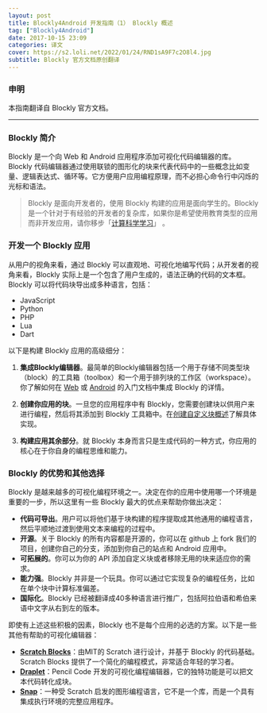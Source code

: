 ```yaml
---
layout: post
title: Blockly4Android 开发指南（1） Blockly 概述
tag: ["Blockly4Android"]
date: 2017-10-15 23:09
categories: 译文
cover: https://s2.loli.net/2022/01/24/RND1sA9F7c2O8l4.jpg
subtitle: Blockly 官方文档原创翻译
---
```


### 申明

本指南翻译自 Blockly 官方文档。

---

### Blockly 简介

Blockly 是一个向 Web 和 Android 应用程序添加可视化代码编辑器的库。Blockly 代码编辑器通过使用联锁的图形化的块来代表代码中的一些概念比如变量、逻辑表达式、循环等。它方便用户应用编程原理，而不必担心命令行中闪烁的光标和语法。

> Blockly 是面向开发者的，使用 Blockly 构建的应用是面向学生的。Blockly 是一个针对于有经验的开发者的复杂库，如果你是希望使用教育类型的应用而非开发应用，请你移步「[计算科学学习](https://www.google.com/edu/resources/computerscience/learning/)」  。

### 开发一个 Blockly 应用

从用户的视角来看，通过 Blockly 可以直观地、可视化地编写代码；从开发者的视角来看，Blockly 实际上是一个包含了用户生成的，语法正确的代码的文本框。Blockly 可以将代码块导出成多种语言，包括：

- JavaScript
- Python
- PHP
- Lua
- Dart

以下是构建 Blockly 应用的高级细分：

1. **集成Blockly编辑器**。最简单的Blockly编辑器包括一个用于存储不同类型块（block）的工具箱（toolbox）和一个用于排列块的工作区（workspace）。你了解如何在 [Web](https://developers.google.cn/blockly/guides/get-started/web) 或 [Android](https://developers.google.cn/blockly/guides/get-started/android) 的入门文档中集成 Blockly 的详情。

2. **创建你应用的块**。一旦您的应用程序中有 Blockly，您需要创建块以供用户来进行编程，然后将其添加到 Blockly 工具箱中。在[创建自定义块概述](https://developers.google.cn/blockly/guides/create-custom-blocks/overview)了解具体实现。

3. **构建应用其余部分**。就 Blockly 本身而言只是生成代码的一种方式，你应用的核心在于你自身的编程思维和能力。

### Blockly 的优势和其他选择

Blockly 是越来越多的可视化编程环境之一。决定在你的应用中使用哪一个环境是重要的一步，所以这里有一些 Blockly 最大的优点来帮助你做出决定：

- **代码可导出**。用户可以将他们基于块构建的程序提取成其他通用的编程语言，然后平顺地过渡到使用文本来编程的过程中。
- **开源**。关于 Blockly 的所有内容都是开源的，你可以在 github 上 fork 我们的项目，创建你自己的分支，添加到你自己的站点和 Android 应用中。
- **可拓展的**。你可以为你的 API 添加自定义块或者移除无用的块来适应你的需求。
- **能力强**。Blockly 并非是一个玩具。你可以通过它实现复杂的编程任务，比如在单个块中计算标准偏差。
- **国际化**。Blockly 已经被翻译成40多种语言进行推广，包括阿拉伯语和希伯来语中文字从右到左的版本。

即使有上述这些积极的因素，Blockly 也不是每个应用的必选的方案。以下是一些其他有帮助的可视化编辑器：

- **[Scratch Blocks](https://scratch.mit.edu/developers)**：由MIT的 Scratch 进行设计，并基于 Blockly 的代码基础。Scratch Blocks 提供了一个简化的编程模式，非常适合年轻的学习者。
- **[Draplet](https://github.com/PencilCode/droplet)**：Pencil Code 开发的可视化编程编辑器，它的独特功能是可以把文本代码转化成块。
- **[Snap](https://github.com/jmoenig/Snap--Build-Your-Own-Blocks)**：一种受 Scratch 启发的图形编程语言，它不是一个库，而是一个具有集成执行环境的完整应用程序。